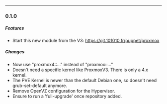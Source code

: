 
---------------------------------------

### 0.1.0

##### Features
* Start this new module from the V3: https://git.101010.fr/puppet/proxmox

##### Changes
* Now use "proxmox4::…" instead of "proxmox::…"
* Doesn't need a specific kernel like ProxmoxV3. There is only a 4.x kernel.
* The PVE Kernel is newer than the default Debian one, so doesn't need grub-set-default anymore.
* Remove OpenVZ configuration for the Hypervisor.
* Ensure to run a 'full-upgrade' once repository added.
